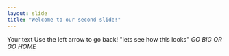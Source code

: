 ```yaml
---
layout: slide
title: "Welcome to our second slide!"
---
```

Your text
Use the left arrow to go back!
"lets see how this looks"
*GO BIG OR GO HOME*
